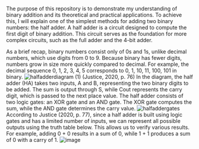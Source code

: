 The purpose of this repository is to demonstrate my understanding of binary addition and its theoretical and practical applications. To achieve this, I will explain one of the simplest methods for adding two binary numbers: the half adder. A half adder is a circuit designed to compute the first digit of binary addition. This circuit serves as the foundation for more complex circuits, such as the full adder and the 4-bit adder.

As a brief recap, binary numbers consist only of 0s and 1s, unlike decimal numbers, which use digits from 0 to 9. Because binary has fewer digits, numbers grow in size more quickly compared to decimal. For example, the decimal sequence 0, 1, 2, 3, 4, 5 corresponds to 0, 1, 10, 11, 100, 101 in binary.
![halfadderdiagram (1)](https://github.com/user-attachments/assets/cc678aa9-826d-44bf-bc0a-81150e22a55a)
(Justice, 2020, p. 76)
In the diagram, the half adder (HA) takes two inputs, A and B, representing the two binary digits to be added. The sum is output through S, while Cout represents the carry digit, which is passed to the next place value. The half adder consists of two logic gates: an XOR gate and an AND gate. The XOR gate computes the sum, while the AND gate determines the carry value.
![halfaddergates](https://github.com/user-attachments/assets/70be830b-f2a4-4a70-a6d2-0ce27a2ad067)
According to Justice (2020, p. 77), since a half adder is built using logic gates and has a limited number of inputs, we can represent all possible outputs using the truth table below. This allows us to verify various results. For example, adding 0 + 0 results in a sum of 0, while 1 + 1 produces a sum of 0 with a carry of 1.
![image](https://github.com/user-attachments/assets/cb0f48e9-8d4f-4db7-92e5-ca14da4fd7b8)





